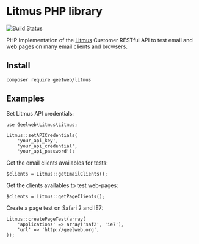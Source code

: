 # Litmus PHP library

[![Build Status](https://travis-ci.org/geelweb/Litmus.svg?branch=master)](https://travis-ci.org/geelweb/Litmus)

PHP Implementation of the [Litmus](http://litmusapp.com) Customer RESTful API
to test email and web pages on many email clients and browsers.

## Install

    composer require gee1web/litmus

## Examples

Set Litmus API credentials:

    use Geelweb\Litmus\Litmus;

    Litmus::setAPICredentials(
        'your_api_key',
        'your_api_credential',
        'your_api_password');

Get the email clients availables for tests:

    $clients = Litmus::getEmailClients();

Get the clients availables to test web-pages:

    $clients = Litmus::getPageClients();

Create a page test on Safari 2 and IE7:

    Litmus::createPageTest(array(
        'applications' => array('saf2', 'ie7'),
        'url' => 'http://geelweb.org',
    ));

